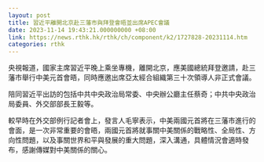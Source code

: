 ```yaml
---
layout: post
title: 習近平離開北京赴三藩市與拜登會晤並出席APEC會議
date: 2023-11-14 19:43:21.000000000 +08:00
link: https://news.rthk.hk/rthk/ch/component/k2/1727828-20231114.htm
categories: rthk
---
```


央視報道，國家主席習近平晚上乘坐專機，離開北京，應美國總統拜登邀請，赴三藩市舉行中美元首會晤，同時應邀出席亞太經合組織第三十次領導人非正式會議。

陪同習近平出訪的包括中共中央政治局常委、中央辦公廳主任蔡奇；中共中央政治局委員、外交部部長王毅等。

較早時在外交部例行記者會上，發言人毛寧表示，中美兩國元首將在三藩市進行的會面，是一次非常重要的會晤，兩國元首將就事關中美關係的戰略性、全局性、方向性問題，以及事關世界和平與發展的重大問題，深入溝通，具體情況會適時發布，感謝傳媒對中美關係的關心。
